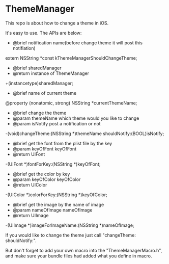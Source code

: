 # ThemeManager
This repo is about how to change a theme in iOS.

It's easy to use.
The APIs are below:

 *  @brief  notification name(before change theme it will post this notifiation)

extern NSString *const kThemeManagerShouldChangeTheme;



 *  @brief sharedManager
 *  @return instance of ThemeManager

+(instancetype)sharedManager;



 *  @brief  name of current theme

@property (nonatomic, strong) NSString *currentThemeName;



 *  @brief  change the theme
 *  @param themeName which theme would you like to change
 *  @param isNotify  post a notification or not
 
-(void)changeTheme:(NSString *)themeName shouldNotify:(BOOL)isNotify;



 *  @brief  get the font from the plist file by the key
 *  @param keyOfFont keyOfFont
 *  @return UIFont
 
-(UIFont *)fontForKey:(NSString *)keyOfFont;



 *  @brief  get the color by key
 *  @param keyOfColor keyOfColor
 *  @return UIColor

-(UIColor *)colorForKey:(NSString *)keyOfColor;



 *  @brief  get the image by the name of image
 *  @param nameOfImage nameOfImage
 *  @return UIImage
 
-(UIImage *)imageForImageName:(NSString *)nameOfImage;


If you would like to change the theme just call "changeTheme: shouldNotify:".

But don't forget to add your own macro into the "ThemeManagerMacro.h", and make sure your bundle files had added what you define in macro.
